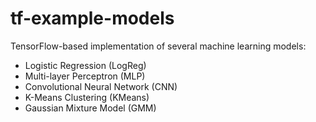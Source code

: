 # tf-example-models
TensorFlow-based implementation of several machine learning models:

- Logistic Regression (LogReg)
- Multi-layer Perceptron (MLP)
- Convolutional Neural Network (CNN)
- K-Means Clustering (KMeans)
- Gaussian Mixture Model (GMM)
